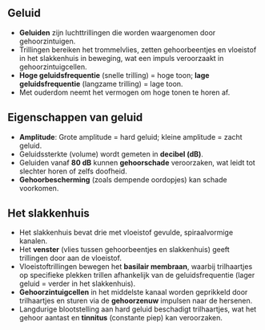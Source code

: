 ## Geluid
- **Geluiden** zijn luchttrillingen die worden waargenomen door gehoorzintuigen.
- Trillingen bereiken het trommelvlies, zetten gehoorbeentjes en vloeistof in het slakkenhuis in beweging, wat een impuls veroorzaakt in gehoorzintuigcellen.
- **Hoge geluidsfrequentie** (snelle trilling) = hoge toon; **lage geluidsfrequentie** (langzame trilling) = lage toon.
- Met ouderdom neemt het vermogen om hoge tonen te horen af.

## Eigenschappen van geluid
- **Amplitude**: Grote amplitude = hard geluid; kleine amplitude = zacht geluid.
- Geluidssterkte (volume) wordt gemeten in **decibel (dB)**.
- Geluiden vanaf **80 dB** kunnen **gehoorschade** veroorzaken, wat leidt tot slechter horen of zelfs doofheid.
- **Gehoorbescherming** (zoals dempende oordopjes) kan schade voorkomen.

## Het slakkenhuis
- Het slakkenhuis bevat drie met vloeistof gevulde, spiraalvormige kanalen.
- Het **venster** (vlies tussen gehoorbeentjes en slakkenhuis) geeft trillingen door aan de vloeistof.
- Vloeistoftrillingen bewegen het **basilair membraan**, waarbij trilhaartjes op specifieke plekken trillen afhankelijk van de geluidsfrequentie (lager geluid = verder in het slakkenhuis).
- **Gehoorzintuigcellen** in het middelste kanaal worden geprikkeld door trilhaartjes en sturen via de **gehoorzenuw** impulsen naar de hersenen.
- Langdurige blootstelling aan hard geluid beschadigt trilhaartjes, wat het gehoor aantast en **tinnitus** (constante piep) kan veroorzaken.
